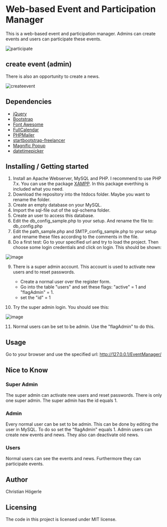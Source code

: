 # Web-based Event and Participation Manager
This is a web-based event and participation manager. Admins can create events and users can participate these events. 

![participate](https://user-images.githubusercontent.com/7523395/34412178-0e30e200-ebdc-11e7-8c82-b5db12b3e81a.gif)

## create event (admin)
There is also an opportunity to create a news. 

![createevent](https://user-images.githubusercontent.com/7523395/34412243-653ec170-ebdc-11e7-9c28-db41fbf84151.gif)

## Dependencies

* [jQuery](https://jquery.com/)
* [Bootstrap](http://getbootstrap.com/)
* [Font Awesome](http://fontawesome.io/)
* [FullCalendar](https://fullcalendar.io/)
* [PHPMailer](https://github.com/PHPMailer/PHPMailer)
* [startbootstrap-freelancer](https://github.com/BlackrockDigital/startbootstrap-freelancer)
* [Magnific Popup](http://dimsemenov.com/plugins/magnific-popup/)
* [datetimepicker](https://github.com/xdan/datetimepicker)

## Installing / Getting started

1. Install an Apache Webserver, MySQL and PHP. I recommend to use PHP 7.x. You can use the package [XAMPP](https://www.apachefriends.org/index.html). In this package everthing is included what you need.
2. Download the repository into the htdocs folder. Maybe you want to rename the folder.
3. Create an empty database on your MySQL. 
4. Import the sql-file out of the sql-schema folder. 
5. Create an user to access this database.
6. Edit the db_config_sample.php to your setup. And rename the file to: db_config.php
7. Edit the path_sample.php and SMTP_config_sample.php to your setup and rename these files according to the comments in the file.
8. Do a first test: Go to your specified url and try to load the project. Then choose some login credentials and click on login. This should be shown: 

![image](https://user-images.githubusercontent.com/7523395/34408213-c618b5ba-ebc2-11e7-99c4-484d7197cd8d.png)

9. There is a super admin account. This account is used to activate new users and to reset passwords. 
    * Create a normal user over the register form. 
    * Go into the table "users" and set these flags: "active" = 1 and "flagAdmin" = 1. 
    * set the "id" = 1  

10. Try the super admin login. You should see this: 

  ![image](https://user-images.githubusercontent.com/7523395/34408400-f6c97ea0-ebc3-11e7-9455-2b539f1b7d40.png)

11. Normal users can be set to be admin. Use the "flagAdmin" to do this. 

## Usage
Go to your browser and use the specified url: http://127.0.0.1/EventManager/

## Nice to Know

### Super Admin
The super admin can activate new users and reset passwords. There is only one super admin. The super admin has the id equals 1.

### Admin
Every normal user can be set to be admin. This can be done by editing the user in MySQL. To do so set the "flagAdmin" equals 1. Admin users can create new events and news. They also can deactivate old news.

### Users
Normal users can see the events and news. Furthermore they can participate events.

## Author
Christian Högerle

## Licensing
The code in this project is licensed under MIT license.
